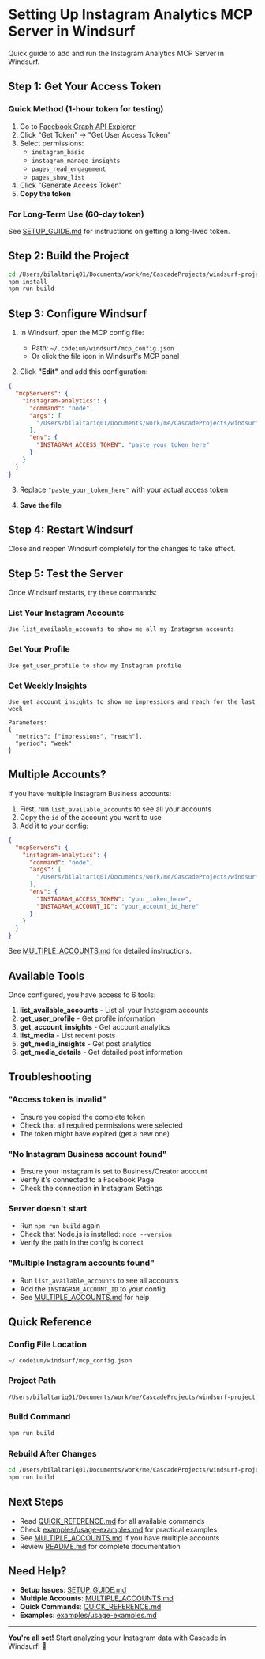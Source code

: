 # Setting Up Instagram Analytics MCP Server in Windsurf

Quick guide to add and run the Instagram Analytics MCP Server in Windsurf.

## Step 1: Get Your Access Token

### Quick Method (1-hour token for testing)
1. Go to [Facebook Graph API Explorer](https://developers.facebook.com/tools/explorer/)
2. Click "Get Token" → "Get User Access Token"
3. Select permissions:
   - `instagram_basic`
   - `instagram_manage_insights`
   - `pages_read_engagement`
   - `pages_show_list`
4. Click "Generate Access Token"
5. **Copy the token**

### For Long-Term Use (60-day token)
See [SETUP_GUIDE.md](SETUP_GUIDE.md) for instructions on getting a long-lived token.

## Step 2: Build the Project

```bash
cd /Users/bilaltariq01/Documents/work/me/CascadeProjects/windsurf-project
npm install
npm run build
```

## Step 3: Configure Windsurf

1. In Windsurf, open the MCP config file:
   - Path: `~/.codeium/windsurf/mcp_config.json`
   - Or click the file icon in Windsurf's MCP panel

2. Click **"Edit"** and add this configuration:

```json
{
  "mcpServers": {
    "instagram-analytics": {
      "command": "node",
      "args": [
        "/Users/bilaltariq01/Documents/work/me/CascadeProjects/windsurf-project/dist/index.js"
      ],
      "env": {
        "INSTAGRAM_ACCESS_TOKEN": "paste_your_token_here"
      }
    }
  }
}
```

3. Replace `"paste_your_token_here"` with your actual access token

4. **Save the file**

## Step 4: Restart Windsurf

Close and reopen Windsurf completely for the changes to take effect.

## Step 5: Test the Server

Once Windsurf restarts, try these commands:

### List Your Instagram Accounts
```
Use list_available_accounts to show me all my Instagram accounts
```

### Get Your Profile
```
Use get_user_profile to show my Instagram profile
```

### Get Weekly Insights
```
Use get_account_insights to show me impressions and reach for the last week

Parameters:
{
  "metrics": ["impressions", "reach"],
  "period": "week"
}
```

## Multiple Accounts?

If you have multiple Instagram Business accounts:

1. First, run `list_available_accounts` to see all your accounts
2. Copy the `id` of the account you want to use
3. Add it to your config:

```json
{
  "mcpServers": {
    "instagram-analytics": {
      "command": "node",
      "args": [
        "/Users/bilaltariq01/Documents/work/me/CascadeProjects/windsurf-project/dist/index.js"
      ],
      "env": {
        "INSTAGRAM_ACCESS_TOKEN": "your_token_here",
        "INSTAGRAM_ACCOUNT_ID": "your_account_id_here"
      }
    }
  }
}
```

See [MULTIPLE_ACCOUNTS.md](MULTIPLE_ACCOUNTS.md) for detailed instructions.

## Available Tools

Once configured, you have access to 6 tools:

1. **list_available_accounts** - List all your Instagram accounts
2. **get_user_profile** - Get profile information
3. **get_account_insights** - Get account analytics
4. **list_media** - List recent posts
5. **get_media_insights** - Get post analytics
6. **get_media_details** - Get detailed post information

## Troubleshooting

### "Access token is invalid"
- Ensure you copied the complete token
- Check that all required permissions were selected
- The token might have expired (get a new one)

### "No Instagram Business account found"
- Ensure your Instagram is set to Business/Creator account
- Verify it's connected to a Facebook Page
- Check the connection in Instagram Settings

### Server doesn't start
- Run `npm run build` again
- Check that Node.js is installed: `node --version`
- Verify the path in the config is correct

### "Multiple Instagram accounts found"
- Run `list_available_accounts` to see all accounts
- Add the `INSTAGRAM_ACCOUNT_ID` to your config
- See [MULTIPLE_ACCOUNTS.md](MULTIPLE_ACCOUNTS.md) for help

## Quick Reference

### Config File Location
```
~/.codeium/windsurf/mcp_config.json
```

### Project Path
```
/Users/bilaltariq01/Documents/work/me/CascadeProjects/windsurf-project
```

### Build Command
```bash
npm run build
```

### Rebuild After Changes
```bash
cd /Users/bilaltariq01/Documents/work/me/CascadeProjects/windsurf-project
npm run build
```

## Next Steps

- Read [QUICK_REFERENCE.md](QUICK_REFERENCE.md) for all available commands
- Check [examples/usage-examples.md](examples/usage-examples.md) for practical examples
- See [MULTIPLE_ACCOUNTS.md](MULTIPLE_ACCOUNTS.md) if you have multiple accounts
- Review [README.md](README.md) for complete documentation

## Need Help?

- **Setup Issues**: [SETUP_GUIDE.md](SETUP_GUIDE.md)
- **Multiple Accounts**: [MULTIPLE_ACCOUNTS.md](MULTIPLE_ACCOUNTS.md)
- **Quick Commands**: [QUICK_REFERENCE.md](QUICK_REFERENCE.md)
- **Examples**: [examples/usage-examples.md](examples/usage-examples.md)

---

**You're all set!** Start analyzing your Instagram data with Cascade in Windsurf! 🚀
